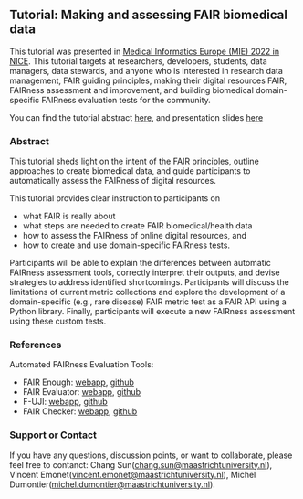 ## Tutorial: Making and assessing FAIR biomedical data

This tutorial was presented in [Medical Informatics Europe (MIE) 2022 in NICE](https://mie2022.org/). This tutorial targets at researchers, developers, students, data managers, data stewards, and anyone who is interested in research data management, FAIR guiding principles, making their digital resources FAIR, FAIRness assessment and improvement, and building biomedical domain-specific FAIRness evaluation tests for the community.

You can find the tutorial abstract [here](https://github.com/MaastrichtU-IDS/FAIRnessEvaluationTutorial/blob/main/FAIRnessEvaluation_MIE_TutorialAbstract.pdf), and presentation slides [here](https://github.com/MaastrichtU-IDS/FAIRnessEvaluationTutorial/blob/main/MIE_TutorialSlides_20220529.pdf)


### Abstract 
This tutorial sheds light on the intent of the FAIR principles, outline approaches to create biomedical data, and guide participants to automatically assess the FAIRness of digital resources. 

This tutorial provides clear instruction to participants on 
- what FAIR is really about
- what steps are needed to create FAIR biomedical/health data
- how to assess the FAIRness of online digital resources, and 
- how to create and use domain-specific FAIRness tests. 

Participants will be able to explain the differences between automatic FAIRness assessment tools, correctly interpret their outputs, and devise strategies to address identified shortcomings. Participants will discuss the limitations of current metric collections and explore the development of a domain-specific (e.g., rare disease) FAIR metric test as a FAIR API using a Python library. Finally, participants will execute a new FAIRness assessment using these custom tests.


### References
Automated FAIRness Evaluation Tools:
- FAIR Enough: [webapp](https://fair-enough.semanticscience.org/), [github](https://github.com/MaastrichtU-IDS/fair-enough)
- FAIR Evaluator: [webapp](https://w3id.org/AmIFAIR), [github](https://github.com/FAIRMetrics/Metrics/)
- F-UJI: [webapp](https://www.f-uji.net/), [github](https://github.com/pangaea-data-publisher/fuji)
- FAIR Checker: [webapp](https://fair-checker.france-bioinformatique.fr/), [github](https://github.com/IFB-ElixirFr/fair-checker)

### Support or Contact

If you have any questions, discussion points, or want to collaborate, please feel free to contanct: Chang Sun(chang.sun@maastrichtuniversity.nl), Vincent Emonet(vincent.emonet@maastrichtuniversity.nl), Michel Dumontier(michel.dumontier@maastrichtuniversity.nl).
